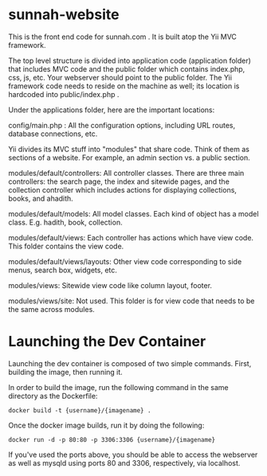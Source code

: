 # sunnah-website
This is the front end code for sunnah.com . It is built atop the Yii MVC framework.

The top level structure is divided into application code (application folder) that includes MVC code and the public folder which contains index.php, css, js, etc. Your webserver should point to the public folder. The Yii framework code needs to reside on the machine as well; its location is hardcoded into public/index.php .

Under the applications folder, here are the important locations:

config/main.php : All the configuration options, including URL routes, database connections, etc.

Yii divides its MVC stuff into "modules" that share code. Think of them as sections of a website. For example, an admin section vs. a public section. 

modules/default/controllers: All controller classes. There are three main controllers: the search page, the index and sitewide pages, and the collection controller which includes actions for displaying collections, books, and ahadith.

modules/default/models: All model classes. Each kind of object has a model class. E.g. hadith, book, collection.

modules/default/views: Each controller has actions which have view code. This folder contains the view code.

modules/default/views/layouts: Other view code corresponding to side menus, search box, widgets, etc.

modules/views: Sitewide view code like column layout, footer.

modules/views/site: Not used. This folder is for view code that needs to be the same across modules.

# Launching the Dev Container

Launching the dev container is composed of two simple commands. First, building the image, then running it.

In order to build the image, run the following command in the same directory as the Dockerfile:

`docker build -t {username}/{imagename} .`

Once the docker image builds, run it by doing the following:

`docker run -d -p 80:80 -p 3306:3306 {username}/{imagename}` 

If you've used the ports above, you should be able to access the webserver as well as mysqld using ports 80 and 3306, respectively, via localhost.
